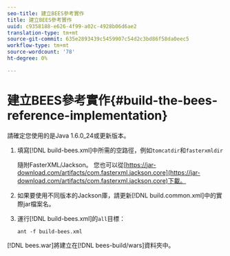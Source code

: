 ```yaml
---
seo-title: 建立BEES參考實作
title: 建立BEES參考實作
uuid: c9358188-e626-4f99-a02c-4928b06d6ae2
translation-type: tm+mt
source-git-commit: 635e2893439c5459907c54d2c3bd86f58da0eec5
workflow-type: tm+mt
source-wordcount: '78'
ht-degree: 0%

---
```



# 建立BEES參考實作{#build-the-bees-reference-implementation}

請確定您使用的是Java 1.6.0_24或更新版本。
1. 填寫[!DNL build-bees.xml]中所需的空路徑，例如`tomcatdir`和`fasterxmldir`

   隨附FasterXML/Jackson。 您也可以從[https://jar-download.com/artifacts/com.fasterxml.jackson.core](https://jar-download.com/artifacts/com.fasterxml.jackson.core)下載。
1. 如果要使用不同版本的Jackson庫，請更新[!DNL build.common.xml]中的實際jar檔案名。
1. 運行[!DNL build-bees.xml]的`all`目標：

   ```
   ant -f build-bees.xml
   ```

[!DNL bees.war]將建立在[!DNL bees-build/wars]資料夾中。